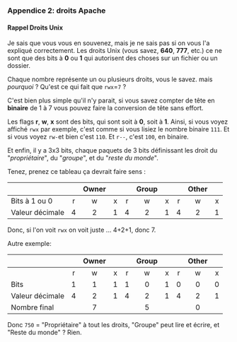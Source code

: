 ### Appendice 2: droits Apache
#### Rappel Droits Unix
Je sais que vous vous en souvenez, mais je ne sais pas si on vous l'a expliqué correctement. Les droits Unix (vous savez, **640**, **777**, etc.) ce ne sont que des bits à **0** ou **1** qui autorisent des choses sur un fichier ou un dossier.

Chaque nombre représente un ou plusieurs droits, vous le savez. mais _pourquoi_ ? Qu'est ce qui fait que `rwx`=`7` ?

C'est bien plus simple qu'il n'y parait, si vous savez compter de tête en **binaire** de 1 à 7 vous pouvez faire la conversion de tête sans effort.

Les flags **r**, **w**, **x** sont des bits, qui sont soit à **0**, soit à **1**. Ainsi, si vous voyez affiché `rwx` par exemple, c'est comme si vous lisiez le nombre binaire `111`.  Et si vous voyez `rw-`et bien c'est `110`. Et `r--`, c'est `100`, en binaire.

Et enfin, il y a 3x3 bits, chaque paquets de 3 bits définissant les droit du "_propriétaire_", du "_groupe_", et du "_reste du monde_".

Tenez, prenez ce tableau ça devrait faire sens :

|                 |     | Owner |     |     | Group |     |     | Other |     |
| --------------- | :-: | :---: | :-: | :-: | :---: | :-: | :-: | :---: | :-: |
| Bits à 1 ou 0   |  r  |   w   |  x  |  r  |   w   |  x  |  r  |   w   |  x  |
| Valeur décimale |  4  |   2   |  1  |  4  |   2   |  1  |  4  |   2   |  1  |

Donc, si l'on voit `rwx` on voit juste ... 4+2+1, donc 7. 

Autre exemple:

|                 |     | Owner |     |     | Group |     |     | Other |     |
| --------------- | :-: | :---: | :-: | :-: | :---: | :-: | :-: | :---: | :-: |
|                 |  r  |   w   |  x  |  r  |   w   |  x  |  r  |   w   |  x  |
| Bits            |  1  |   1   |  1  |  1  |   0   |  1  |  0  |   0   |  0  |
| Valeur décimale |  4  |   2   |  1  |  4  |   2   |  1  |  4  |   2   |  1  |
| Nombre final    |     |   7   |     |     |   5   |     |     |   0   |     |
Donc `750` = "Propriétaire" à tout les droits, "Groupe" peut lire et écrire, et "Reste du monde" ? Rien.
